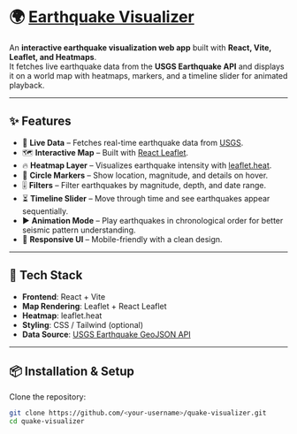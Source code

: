 # 🌍 [Earthquake Visualizer](https://earthquake-visualizer-eoyqble6x-vijith-selvakumars-projects.vercel.app/)

An **interactive earthquake visualization web app** built with **React, Vite, Leaflet, and Heatmaps**.  
It fetches live earthquake data from the **USGS Earthquake API** and displays it on a world map with heatmaps, markers, and a timeline slider for animated playback.

---

## ✨ Features

- 📡 **Live Data** – Fetches real-time earthquake data from [USGS](https://earthquake.usgs.gov/).
- 🗺 **Interactive Map** – Built with [React Leaflet](https://react-leaflet.js.org/).
- 🔥 **Heatmap Layer** – Visualizes earthquake intensity with [leaflet.heat](https://github.com/Leaflet/Leaflet.heat).
- 📍 **Circle Markers** – Show location, magnitude, and details on hover.
- 🎚 **Filters** – Filter earthquakes by magnitude, depth, and date range.
- ⏳ **Timeline Slider** – Move through time and see earthquakes appear sequentially.
- ▶️ **Animation Mode** – Play earthquakes in chronological order for better seismic pattern understanding.
- 📱 **Responsive UI** – Mobile-friendly with a clean design.

---

## 🚀 Tech Stack

- **Frontend**: React + Vite  
- **Map Rendering**: Leaflet + React Leaflet  
- **Heatmap**: leaflet.heat  
- **Styling**: CSS / Tailwind (optional)  
- **Data Source**: [USGS Earthquake GeoJSON API](https://earthquake.usgs.gov/earthquakes/feed/v1.0/geojson.php)  

---

## 📦 Installation & Setup

Clone the repository:

```bash
git clone https://github.com/<your-username>/quake-visualizer.git
cd quake-visualizer
